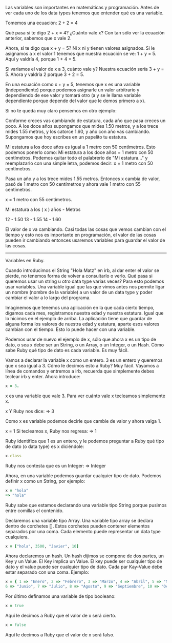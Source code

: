 
Las variables son importantes en matemáticas y programación. Antes de ver cada uno de los data types tenemos que entender qué es una variable.

Tomemos una ecuación: 2 + 2 = 4

Qué pasa si te digo 2 + x = 4? ¿Cuánto vale x? Con tan sólo ver la ecuación anterior, sabemos que x vale 2.

Ahora, si te digo que x + y = 5? Ni x ni y tienen valores asignados. Si le asignamos a x el valor 1 tenemos que nuestra ecuación se ve:
1 + y = 5. Aquí y valdría 4, porque 1 + 4 = 5.

Si variamos el valor de x a 3, cuánto vale y? Nuestra ecuación sería 3 + y = 5. Ahora y valdría 2 porque 3 + 2 = 5.

En una ecuación como x + y = 5, tenemos que x es una variable (independiente) porque podemos asignarle un valor arbitrario y dependiendo de ese valor y tomará otro (a y se le llama variable dependiente porque depende del valor que le demos primero a x).

Si no te queda muy claro pensemos en otro ejemplo:

Conforme creces vas cambiando de estatura, cada año que pasa creces un poco. A los doce años supongamos que mides 1.50 metros, y a los trece mides 1.55 metros, y los catorce 1.60, y año con año vas cambiando. Supongamos que hoy escribes en un papelito tu estatura.

Mi estatura a los doce años es igual a 1 metro con 50 centímetros. Esto podemos ponerlo como:
Mi estatura a los doce años = 1 metro con 50 centímetros.
Podemos quitar todo el palabrerío de "Mi estatura..." y reemplazarlo con una simple letra, podemos decir:
x = 1 metro con 50 centímetros.

Pasa un año y a los trece mides 1.55 metros. Entonces x cambia de valor, pasó de 1 metro con 50 centímetros y ahora vale 1 metro con 55 centímetros.

x = 1 metro con 55 centímetros.

Mi estatura a los ( x ) años - Metros

12 - 1.50
13 - 1.55
14 - 1.60

El valor de x va cambiando. Casi todas las cosas que vemos cambian con el tiempo y esto nos es importante en programación, el valor de las cosas pueden ir cambiando entonces usaremos variables para guardar el valor de las cosas.

------------------------

Variables en Ruby.

Cuando introducimos el String "Hola Matz" en irb, al dar enter el valor se pierde, no tenemos forma de volver a consultarlo o verlo. Qué pasa si queremos usar un string u otro data type varias veces? Para esto podemos usar variables. Una variable igual que las que vimos antes nos permite ligar un nombre (nombre de la variable) a un valor de un data type y poder cambiar el valor a lo largo del programa.

Imaginemos que tenemos una aplicación en la que cada cierto tiempo, digamos cada mes, registramos nuestra edad y nuestra estatura. Igual que lo hicimos en el ejemplo de arriba. La aplicación tiene que guardar de alguna forma los valores de nuestra edad y estatura, aparte esos valores cambian con el tiempo. Esto lo puede hacer con una variable.

Podemos usar de nuevo el ejemplo de x, sólo que ahora x es un tipo de dato, o sea x debe ser un String, o un Array, o un Integer, o un Hash. Cómo sabe Ruby qué tipo de dato es cada variable. Es muy fácil.

Vamos a declarar la variable x como un entero. 3 es un entero y queremos que x sea igual a 3. Cómo le decimos esto a Ruby? Muy fácil. Vayamos a línea de comandos y entremos a irb, recuerda que simplemente debes teclear irb y enter. Ahora introduce:

```ruby
x = 3.
````
x es una variable que vale 3. Para ver cuánto vale x tecleamos simplemente x.

x
Y Ruby nos dice:
=> 3

Como x es variable podemos decirle que cambie de valor y ahora valga 1.

x = 1
Si tecleamos x, Ruby nos regresa:
=> 1

Ruby identifica que 1 es un entero, y le podemos preguntar a Ruby qué tipo de dato (o data type) es x diciéndole:

```ruby
x.class
```
Ruby nos contesta que es un Integer:
=> Integer 

Ahora, en una variable podemos guardar cualquier tipo de dato. Podemos definir x como un String, por ejemplo:

```ruby
x = "hola"
=> "hola"
```
Ruby sabe que estamos declarando una variable tipo String porque pusimos entre comillas el contenido. 

Declaremos una variable tipo Array. Una variable tipo array se declara dentro de corchetes []. Estos corchetes pueden contener elementos separados por una coma. Cada elemento puede representar un data type cualquiera. 

```ruby
x = ["hola", 3500, "Javier", 10]
```

Ahora declaremos un hash. Un hash dijimos se compone de dos partes, un Key y un Value. El Key implica un Value. El key puede ser cualquier tipo de dato y el value puede ser cualquier tipo de dato. Cada par Kay-Value debe estar separado con una coma. Ejemplo:

```ruby
x = { 1 => "Enero", 2 => "Febrero", 3 => "Marzo", 4 => "Abril", 5 => "Mayo",
6 => "Junio", 7 => "Julio", 8 => "Agosto", 9 => "Septiembre", 10 => "Octubre", 11 =>"Noviembre", 12 => "Diciembre" }
```

Por último definamos una variable de tipo booleano:

```ruby
x = true
```

Aquí le decimos a Ruby que el valor de x será cierto.

```ruby
x = false
```

Aquí le decimos a Ruby que el valor de x será falso.


